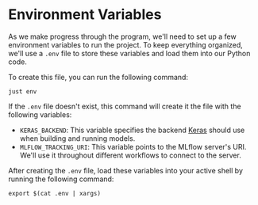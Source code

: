 # Environment Variables

As we make progress through the program, we'll need to set up a few environment variables to run the project. To keep everything organized, we'll use a `.env` file to store these variables and load them into our Python code.

To create this file, you can run the following command:

```shell
just env
```

If the `.env` file doesn't exist, this command will create it the file with the following variables:

* `KERAS_BACKEND`: This variable specifies the backend [Keras](https://keras.io/) should use when building and running models.
* `MLFLOW_TRACKING_URI`: This variable points to the MLflow server's URI. We'll use it throughout different workflows to connect to the server.

After creating the `.env` file, load these variables into your active shell by running the following command:

```shell
export $(cat .env | xargs)
```